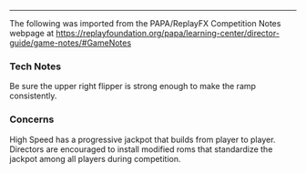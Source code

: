 ***
The following was imported from the PAPA/ReplayFX Competition Notes webpage at https://replayfoundation.org/papa/learning-center/director-guide/game-notes/#GameNotes

### Tech Notes
            
Be sure the upper right flipper is strong enough to make the ramp consistently.

### Concerns
            
High Speed has a progressive jackpot that builds from player to player. Directors are encouraged to install modified roms that standardize the jackpot among all players during competition.